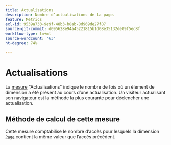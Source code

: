 ```yaml
---
title: Actualisations
description: Nombre d’actualisations de la page.
feature: Metrics
exl-id: 9539a733-9e9f-48b3-b8ab-8d969de27f87
source-git-commit: d095628e94a45221815b1d08e35132de09f5ed8f
workflow-type: tm+mt
source-wordcount: '63'
ht-degree: 74%

---
```


# Actualisations

La [mesure](overview.md) &quot;Actualisations&quot; indique le nombre de fois où un élément de dimension a été présent au cours d’une actualisation. Un visiteur actualisant son navigateur est la méthode la plus courante pour déclencher une actualisation.

## Méthode de calcul de cette mesure

Cette mesure comptabilise le nombre d’accès pour lesquels la dimension [`Page`](../dimensions/page.md) contient la même valeur que l’accès précédent.
